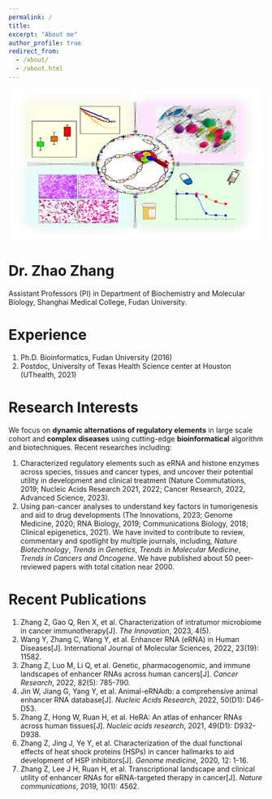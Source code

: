 ```yaml
---
permalink: /
title: 
excerpt: "About me"
author_profile: true
redirect_from: 
  - /about/
  - /about.html
---
```

<div style="float: center;">
        <img src="/images/figure.png" width="500px" height="300px">
</div>

Dr. Zhao Zhang
======
Assistant Professors (PI) in Department of Biochemistry and Molecular Biology, Shanghai Medical College, Fudan University.

Experience
======
1. Ph.D. Bioinformatics, Fudan University (2016)
2. Postdoc, University of Texas Health Science center at Houston (UThealth, 2021)

Research Interests
======
We focus on **dynamic alternations of regulatory elements** in large scale cohort and **complex diseases** using cutting-edge **bioinformatical** algorithm and biotechniques. 
Recent researches including: 
1. Characterized regulatory elements such as eRNA and histone enzymes across species, tissues and cancer types, and uncover their potential utility in development and clinical treatment (Nature Commutations, 2019; Nucleic Acids Research 2021, 2022; Cancer Research, 2022, Advanced Science, 2023).
2. Using pan-cancer analyses to understand key factors in tumorigenesis and aid to drug developments (The Innovations, 2023; Genome Medicine, 2020; RNA Biology, 2019; Communications Biology, 2018; Clinical epigenetics, 2021).
We have invited to contribute to review, commentary and spotlight by multiple journals, including, *Nature Biotechnology*, *Trends in Genetics*, *Trends in Molecular Medicine*, *Trends in Cancers and Oncogene*. We have published about 50 peer-reviewed papers with total citation near 2000. 

Recent Publications
======
1. Zhang Z, Gao Q, Ren X, et al. Characterization of intratumor microbiome in cancer immunotherapy[J]. *The Innovation*, 2023, 4(5).
2. Wang Y, Zhang C, Wang Y, et al. Enhancer RNA (eRNA) in Human Diseases[J]. International Journal of Molecular Sciences, 2022, 23(19): 11582.
3. Zhang Z, Luo M, Li Q, et al. Genetic, pharmacogenomic, and immune landscapes of enhancer RNAs across human cancers[J]. *Cancer Research*, 2022, 82(5): 785-790.
4. Jin W, Jiang G, Yang Y, et al. Animal-eRNAdb: a comprehensive animal enhancer RNA database[J]. *Nucleic Acids Research*, 2022, 50(D1): D46-D53.
5. Zhang Z, Hong W, Ruan H, et al. HeRA: An atlas of enhancer RNAs across human tissues[J]. *Nucleic acids research*, 2021, 49(D1): D932-D938.
6. Zhang Z, Jing J, Ye Y, et al. Characterization of the dual functional effects of heat shock proteins (HSPs) in cancer hallmarks to aid development of HSP inhibitors[J]. *Genome medicine*, 2020, 12: 1-16.
7. Zhang Z, Lee J H, Ruan H, et al. Transcriptional landscape and clinical utility of enhancer RNAs for eRNA-targeted therapy in cancer[J]. *Nature communications*, 2019, 10(1): 4562.
